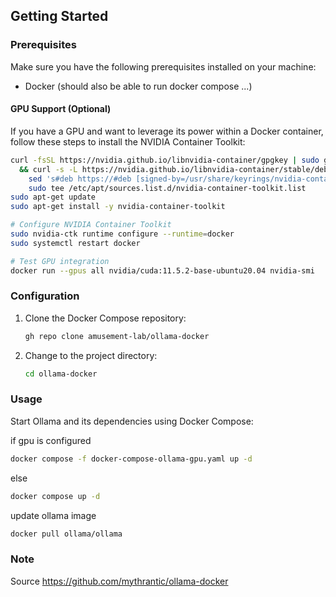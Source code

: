 ## Getting Started

### Prerequisites

Make sure you have the following prerequisites installed on your machine:

- Docker (should also be able to run docker compose ...)

#### GPU Support (Optional)

If you have a GPU and want to leverage its power within a Docker container, follow these steps to install the NVIDIA Container Toolkit:

```bash
curl -fsSL https://nvidia.github.io/libnvidia-container/gpgkey | sudo gpg --dearmor -o /usr/share/keyrings/nvidia-container-toolkit-keyring.gpg \
  && curl -s -L https://nvidia.github.io/libnvidia-container/stable/deb/nvidia-container-toolkit.list | \
    sed 's#deb https://#deb [signed-by=/usr/share/keyrings/nvidia-container-toolkit-keyring.gpg] https://#g' | \
    sudo tee /etc/apt/sources.list.d/nvidia-container-toolkit.list
sudo apt-get update
sudo apt-get install -y nvidia-container-toolkit

# Configure NVIDIA Container Toolkit
sudo nvidia-ctk runtime configure --runtime=docker
sudo systemctl restart docker

# Test GPU integration
docker run --gpus all nvidia/cuda:11.5.2-base-ubuntu20.04 nvidia-smi
```

### Configuration

1. Clone the Docker Compose repository:

   ```bash
   gh repo clone amusement-lab/ollama-docker
   ```

2. Change to the project directory:

   ```bash
   cd ollama-docker
   ```

### Usage

Start Ollama and its dependencies using Docker Compose:

if gpu is configured

```bash
docker compose -f docker-compose-ollama-gpu.yaml up -d
```

else

```bash
docker compose up -d
```

update ollama image

```bash
docker pull ollama/ollama
```

### Note

Source https://github.com/mythrantic/ollama-docker
